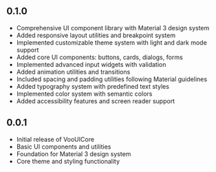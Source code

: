 ## 0.1.0

* Comprehensive UI component library with Material 3 design system
* Added responsive layout utilities and breakpoint system
* Implemented customizable theme system with light and dark mode support
* Added core UI components: buttons, cards, dialogs, forms
* Implemented advanced input widgets with validation
* Added animation utilities and transitions
* Included spacing and padding utilities following Material guidelines
* Added typography system with predefined text styles
* Implemented color system with semantic colors
* Added accessibility features and screen reader support

## 0.0.1

* Initial release of VooUICore
* Basic UI components and utilities
* Foundation for Material 3 design system
* Core theme and styling functionality
